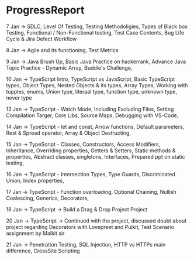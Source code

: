 # ProgressReport

7 Jan ->
  SDLC,
  Level Of Testing,
  Testing Methodoligies,
  Types of Black box Testing,
  Functional / Non-Functional testing,
  Test Case Contents,
  Bug Life Cycle & Jira Defect Workflow
  
8 Jan ->
  Agile and its functioning,
  Test Metrics

9 Jan ->
  Java Brush Up,
  Basic Java Practice on hackerrank,
  Advance Java Topic Practice - Dynamic Array,
  Buddie's Challenge,

10 Jan ->
  TypeScript Intro,
  TypeScript vs JavaScript,
  Basic TypeScript types,
  Object Types,
  Nested Objects & its types,
  Array Types,
  Working with tupples, enums,
  Union type, literaal type, function type, unknown type, never type
  
13 Jan ->
  TypeScript - Watch Mode, 
  Including Excluding Files, 
  Setting Compilation Targer, 
  Core Libs, 
  Source Maps, 
  Debugging with VS-Code, 
  
14 Jan ->
  TypeScript - let and const, 
  Arrow functions, 
  Default parameters, 
  Rest & Spread operator,
  Array & Object Destructing,

15 Jan ->
  TypeScript - Classes, 
  Constructors,
  Access Modifiers,
  Inheritance,
  Overriding properties,
  Getters & Setters,
  Static methods & properties,
  Abstract classes, singletons,
  Interfaces,
  Prepared ppt on static testing,
  
16 Jan ->
  TypeScript - Intersection Types,
  Type Guards,
  Discriminated Union,
  Index properties,
  
17 Jan ->
  TypeScript - Function overloading,
  Optional Chaining,
  Nullish Coalescing,
  Generics,
  Decorators,
  
18 Jan ->
  TypeScript -> Build a Drag & Drop Project Project
  
20 Jan ->
  TypeScript -> Continued with the project,
  discussed doubt about project regarding Decorators with Lovepreet and Pulkit,
  Test Scenario assignment by Malkit sir

21 Jan ->
  Penetration Testing, 
  SQL Injection,
  HTTP vs HTTPs main difference,
  CrossSite Scripting
